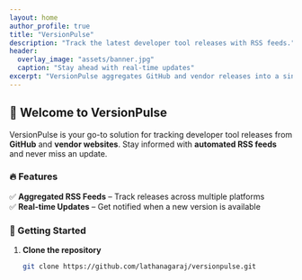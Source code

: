 ```yaml
---
layout: home
author_profile: true
title: "VersionPulse"
description: "Track the latest developer tool releases with RSS feeds."
header:
  overlay_image: "assets/banner.jpg"
  caption: "Stay ahead with real-time updates"
excerpt: "VersionPulse aggregates GitHub and vendor releases into a single RSS feed."
---
```


## 🚀 Welcome to VersionPulse

VersionPulse is your go-to solution for tracking developer tool releases from **GitHub** and **vendor websites**. Stay informed with **automated RSS feeds** and never miss an update.

### 🔥 Features
✅ **Aggregated RSS Feeds** – Track releases across multiple platforms  
✅ **Real-time Updates** – Get notified when a new version is available  

### 📌 Getting Started

1. **Clone the repository**  
   ```bash
   git clone https://github.com/lathanagaraj/versionpulse.git
